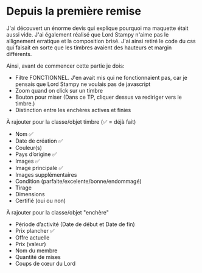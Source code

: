 # Depuis la première remise

J'ai découvert un énorme devis qui explique pourquoi ma maquette était aussi vide. J'ai également réalisé que Lord Stampy n'aime pas le allignement erratique et la composition brisé. J'ai ainsi retiré le code du css qui faisait en sorte que les timbres avaient des hauteurs et margin différents. 

Ainsi, avant de commencer cette partie je dois:
- Filtre FONCTIONNEL. J'en avait mis qui ne fonctionnaient pas, car je pensais que Lord Stampy ne voulais pas de javascript
- Zoom quand on click sur un timbre
- Bouton pour miser (Dans ce TP, cliquer dessus va rediriger vers le timbre.)
- Distinction entre les enchères actives et finies 

À rajouter pour la classe/objet timbre (✅ = déjà fait)
- Nom ✅
- Date de création ✅
- Couleur(s)
- Pays d’origine ✅
- Images ✅
- Image principale ✅
- Images supplémentaires
- Condition (parfaite/excelente/bonne/endommagé)
- Tirage
- Dimensions
- Certifié (oui ou non)


À rajouter pour la classe/objet "enchère"
- Période d’activité (Date de début et Date de fin)
- Prix plancher ✅
- Offre actuelle
- Prix (valeur)
- Nom du membre
- Quantité de mises
- Coups de cœur du Lord